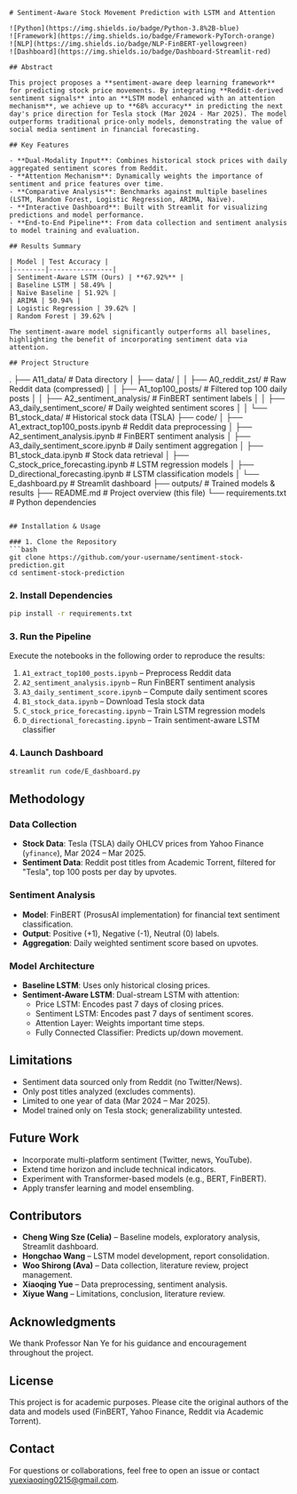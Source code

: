 ```
# Sentiment-Aware Stock Movement Prediction with LSTM and Attention

![Python](https://img.shields.io/badge/Python-3.8%2B-blue)
![Framework](https://img.shields.io/badge/Framework-PyTorch-orange)
![NLP](https://img.shields.io/badge/NLP-FinBERT-yellowgreen)
![Dashboard](https://img.shields.io/badge/Dashboard-Streamlit-red)

## Abstract

This project proposes a **sentiment-aware deep learning framework** for predicting stock price movements. By integrating **Reddit-derived sentiment signals** into an **LSTM model enhanced with an attention mechanism**, we achieve up to **68% accuracy** in predicting the next day's price direction for Tesla stock (Mar 2024 - Mar 2025). The model outperforms traditional price-only models, demonstrating the value of social media sentiment in financial forecasting.

## Key Features

- **Dual-Modality Input**: Combines historical stock prices with daily aggregated sentiment scores from Reddit.
- **Attention Mechanism**: Dynamically weights the importance of sentiment and price features over time.
- **Comparative Analysis**: Benchmarks against multiple baselines (LSTM, Random Forest, Logistic Regression, ARIMA, Naïve).
- **Interactive Dashboard**: Built with Streamlit for visualizing predictions and model performance.
- **End-to-End Pipeline**: From data collection and sentiment analysis to model training and evaluation.

## Results Summary

| Model | Test Accuracy |
|--------|----------------|
| Sentiment-Aware LSTM (Ours) | **67.92%** |
| Baseline LSTM | 58.49% |
| Naïve Baseline | 51.92% |
| ARIMA | 50.94% |
| Logistic Regression | 39.62% |
| Random Forest | 39.62% |

The sentiment-aware model significantly outperforms all baselines, highlighting the benefit of incorporating sentiment data via attention.

## Project Structure

```
.
├── A11_data/                         # Data directory
│   ├── data/
│   │   ├── A0_reddit_zst/            # Raw Reddit data (compressed)
│   │   ├── A1_top100_posts/          # Filtered top 100 daily posts
│   │   ├── A2_sentiment_analysis/    # FinBERT sentiment labels
│   │   ├── A3_daily_sentiment_score/ # Daily weighted sentiment scores
│   │   └── B1_stock_data/            # Historical stock data (TSLA)
├── code/
│   ├── A1_extract_top100_posts.ipynb      # Reddit data preprocessing
│   ├── A2_sentiment_analysis.ipynb        # FinBERT sentiment analysis
│   ├── A3_daily_sentiment_score.ipynb     # Daily sentiment aggregation
│   ├── B1_stock_data.ipynb                # Stock data retrieval
│   ├── C_stock_price_forecasting.ipynb    # LSTM regression models
│   ├── D_directional_forecasting.ipynb    # LSTM classification models
│   └── E_dashboard.py                     # Streamlit dashboard
├── outputs/                          # Trained models & results
├── README.md                         # Project overview (this file)
└── requirements.txt                  # Python dependencies
```

## Installation & Usage

### 1. Clone the Repository
```bash
git clone https://github.com/your-username/sentiment-stock-prediction.git
cd sentiment-stock-prediction
```

### 2. Install Dependencies
```bash
pip install -r requirements.txt
```

### 3. Run the Pipeline
Execute the notebooks in the following order to reproduce the results:

1. `A1_extract_top100_posts.ipynb` – Preprocess Reddit data
2. `A2_sentiment_analysis.ipynb` – Run FinBERT sentiment analysis
3. `A3_daily_sentiment_score.ipynb` – Compute daily sentiment scores
4. `B1_stock_data.ipynb` – Download Tesla stock data
5. `C_stock_price_forecasting.ipynb` – Train LSTM regression models
6. `D_directional_forecasting.ipynb` – Train sentiment-aware LSTM classifier

### 4. Launch Dashboard
```bash
streamlit run code/E_dashboard.py
```

## Methodology

### Data Collection
- **Stock Data**: Tesla (TSLA) daily OHLCV prices from Yahoo Finance (`yfinance`), Mar 2024 – Mar 2025.
- **Sentiment Data**: Reddit post titles from Academic Torrent, filtered for "Tesla", top 100 posts per day by upvotes.

### Sentiment Analysis
- **Model**: FinBERT (ProsusAI implementation) for financial text sentiment classification.
- **Output**: Positive (+1), Negative (-1), Neutral (0) labels.
- **Aggregation**: Daily weighted sentiment score based on upvotes.

### Model Architecture
- **Baseline LSTM**: Uses only historical closing prices.
- **Sentiment-Aware LSTM**: Dual-stream LSTM with attention:
  - Price LSTM: Encodes past 7 days of closing prices.
  - Sentiment LSTM: Encodes past 7 days of sentiment scores.
  - Attention Layer: Weights important time steps.
  - Fully Connected Classifier: Predicts up/down movement.

## Limitations

- Sentiment data sourced only from Reddit (no Twitter/News).
- Only post titles analyzed (excludes comments).
- Limited to one year of data (Mar 2024 – Mar 2025).
- Model trained only on Tesla stock; generalizability untested.

## Future Work

- Incorporate multi-platform sentiment (Twitter, news, YouTube).
- Extend time horizon and include technical indicators.
- Experiment with Transformer-based models (e.g., BERT, FinBERT).
- Apply transfer learning and model ensembling.

## Contributors

- **Cheng Wing Sze (Celia)** – Baseline models, exploratory analysis, Streamlit dashboard.
- **Hongchao Wang** – LSTM model development, report consolidation.
- **Woo Shirong (Ava)** – Data collection, literature review, project management.
- **Xiaoqing Yue** – Data preprocessing, sentiment analysis.
- **Xiyue Wang** – Limitations, conclusion, literature review.

## Acknowledgments

We thank Professor Nan Ye for his guidance and encouragement throughout the project.

## License

This project is for academic purposes. Please cite the original authors of the data and models used (FinBERT, Yahoo Finance, Reddit via Academic Torrent).

## Contact

For questions or collaborations, feel free to open an issue or contact yuexiaoqing0215@gmail.com.
